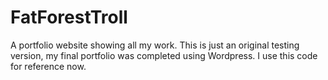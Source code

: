 # FatForestTroll
A portfolio website showing all my work. This is just an original testing version, my final portfolio was completed using Wordpress. I use this code for reference now.
